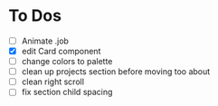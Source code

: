 # To Dos

- [ ] Animate .job
- [x] edit Card component
- [ ] change colors to palette
- [ ] clean up projects section before moving too about
- [ ] clean right scroll
- [ ] fix section child spacing